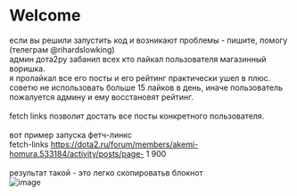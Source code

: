 # Welcome
если вы решили запустить код и возникают проблемы - пишите, помогу (телеграм @rihardslowking) <br>
админ дота2ру забанил всех кто лайкал пользователя магазинный воришка. <br>
я пролайкал все его посты и его рейтинг практически ушел в плюс. <br>
советю не использовать больше 15 лайков в день, иначе пользователь пожалуется админу и ему восстановят рейтинг. <br>
<br>
fetch links позволит достать все посты конкретного пользователя.<br>
<br>
вот пример запуска фетч-линкс<br>
fetch-links https://dota2.ru/forum/members/akemi-homura.533184/activity/posts/page- 1 900<br>
<br>
результат такой - это легко скопироватьв  блокнот<br>
![image](https://user-images.githubusercontent.com/56394602/156843201-991ebd88-162b-4a38-9ff2-aaf1f9583860.png)

